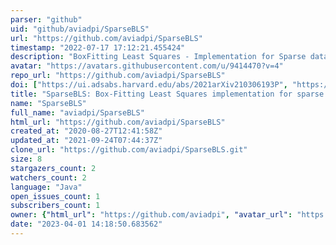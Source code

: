 ```yaml
---
parser: "github"
uid: "github/aviadpi/SparseBLS"
url: "https://github.com/aviadpi/SparseBLS"
timestamp: "2022-07-17 17:12:21.455424"
description: "BoxFitting Least Squares - Implementation for Sparse data"
avatar: "https://avatars.githubusercontent.com/u/9414470?v=4"
repo_url: "https://github.com/aviadpi/SparseBLS"
doi: ["https://ui.adsabs.harvard.edu/abs/2021arXiv210306193P", "https://ui.adsabs.harvard.edu/abs/2021ascl.soft03029P/abstract"]
title: "SparseBLS: Box-Fitting Least Squares implementation for sparse data"
name: "SparseBLS"
full_name: "aviadpi/SparseBLS"
html_url: "https://github.com/aviadpi/SparseBLS"
created_at: "2020-08-27T12:41:58Z"
updated_at: "2021-09-24T07:44:37Z"
clone_url: "https://github.com/aviadpi/SparseBLS.git"
size: 8
stargazers_count: 2
watchers_count: 2
language: "Java"
open_issues_count: 1
subscribers_count: 1
owner: {"html_url": "https://github.com/aviadpi", "avatar_url": "https://avatars.githubusercontent.com/u/9414470?v=4", "login": "aviadpi", "type": "User"}
date: "2023-04-01 14:18:50.683562"
---
```

